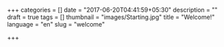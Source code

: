 +++
categories = []
date = "2017-06-20T04:41:59+05:30"
description = ""
draft = true
tags = []
thumbnail = "images/Starting.jpg"
title = "Welcome!"
language = "en"
slug = "welcome"

+++

